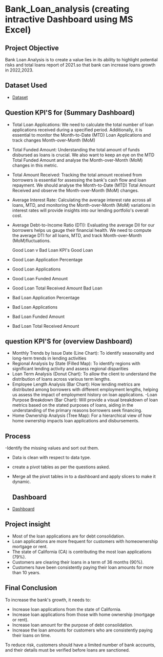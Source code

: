 # Bank_Loan_analysis (creating intractive Dashboard using MS Excel)
## Project Objective
Bank Loan Analysis is to create a value lies in its ability to highlight potential risks and total loans report of 2021.so that bank can increase loans growth in 2022,2023.

## Dataset Used
- <a href="https://github.com/07bhanuprakash/Bank-Loans-Data-Analysis-Project/blob/main/Bank-Loan-Data.xlsx"> Dataset</a>

## Question KPI'S for (Summary Dashboard)
- Total Loan Applications: We need to calculate the total number of loan applications received during a specified period. Additionally, it is essential to monitor the Month-to-Date (MTD) Loan Applications and track changes Month-over-Month   (MoM)
- Total Funded Amount: Understanding the total amount of funds disbursed as loans is crucial. We also want to keep an eye on the MTD Total Funded Amount and analyse the Month-over-Month (MoM) changes in this metric.
- Total Amount Received: Tracking the total amount received from borrowers is essential for assessing the bank's cash flow and loan repayment. We should analyse the Month-to-Date (MTD) Total Amount Received and observe the Month-over-Month  (MoM) changes.
- Average Interest Rate: Calculating the average interest rate across all loans, MTD, and monitoring the Month-over-Month (MoM) variations in interest rates will provide insights into our lending portfolio's overall cost.
- Average Debt-to-Income Ratio (DTI): Evaluating the average DII for our borrowers helps us gauge their financial health. We  need to compute the average DTI for all loans, MTD, and track Month-over-Month (MoM)fluctuations.

  Good Loan v Bad Loan KPI's Good Loan                    
- Good Loan Application Percentage
- Good Loan Applications
- Good Loan Funded Amount
- Good Loan Total Received Amount
Bad Loan
- Bad Loan Application Percentage
- Bad Loan Applications
- Bad Loan Funded Amount
- Bad Loan Total Received Amount

## question KPI'S for (overview Dashboard)
- Monthly Trends by Issue Date (Line Chart): To identify seasonality and long-term trends in lending activities
- Regional Analysis by State (Filled Map): To identify regions with significant lending activity and assess regional disparities
- Loan Term Analysis (Donut Chart): To allow the client to understand the distribution of loans across various term lengths.
- Employee Length Analysis (Bar Chart): How lending metrics are distributed among borrowers with different employment lengths, helping us assess the impact of employment history on loan applications.
-Loan Purpose Breakdown (Bar Chart): Will provide a visual breakdown of loan metrics based on the stated purposes of loans, aiding in the understanding of the primary reasons borrowers seek financing.
- Home Ownership Analysis (Tree Map): For a hierarchical view of how home ownership impacts loan applications and disbursements.

## Process
-Identify the missing values and sort out them.
- Data is clean with respect to data type.
- create a pivot tables as per the questions asked.
- Merge all the pivot tables in to a dashboard and apply slicers to make it dynamic.

  ## Dashboard
- <a href="https://github.com/07bhanuprakash/Bank-Loans-Data-Analysis-Project/blob/main/Bank-Loan-Dashboard..xlsx">Dashboard</a>

## Project insight
- Most of the loan applications are for debt consolidation.
- Loan applications are more frequent for customers with homeownership mortgage or rent.
- The state of California (CA) is contributing the most loan applications (79%).
- Customers are clearing their loans in a term of 36 months (90%).
- Customers have been consistently paying their loan amounts for more than 10 years.

## Final Conclusion 
To increase the bank's growth, it needs to:
- Increase loan applications from the state of California.
- Increase loan applications from those with home ownership (mortgage or rent).
- Increase loan amount for the purpose of debt consolidation.
- Increase the loan amounts for customers who are consistently paying their loans on time.

To reduce risk, customers should have a limited number of bank accounts, and their details must be verified before loans are sanctioned.




